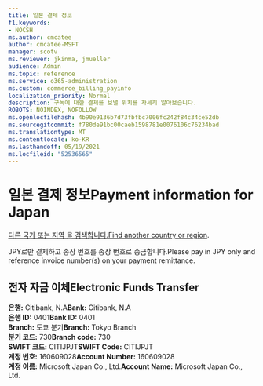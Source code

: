```yaml
---
title: 일본 결제 정보
f1.keywords:
- NOCSH
ms.author: cmcatee
author: cmcatee-MSFT
manager: scotv
ms.reviewer: jkinma, jmueller
audience: Admin
ms.topic: reference
ms.service: o365-administration
ms.custom: commerce_billing_payinfo
localization_priority: Normal
description: 구독에 대한 결제를 보낼 위치를 자세히 알아보습니다.
ROBOTS: NOINDEX, NOFOLLOW
ms.openlocfilehash: 4b90e9136b7d73fbfbc7006fc242f84c34ce52db
ms.sourcegitcommit: f780de91bc00caeb1598781e0076106c76234bad
ms.translationtype: MT
ms.contentlocale: ko-KR
ms.lasthandoff: 05/19/2021
ms.locfileid: "52536565"
---
```

# <a name="payment-information-for-japan"></a><span data-ttu-id="41493-103">일본 결제 정보</span><span class="sxs-lookup"><span data-stu-id="41493-103">Payment information for Japan</span></span>

<span data-ttu-id="41493-104">[다른 국가 또는 지역 을 검색합니다.](../billing-and-payments/pay-for-your-subscription.md)</span><span class="sxs-lookup"><span data-stu-id="41493-104">[Find another country or region](../billing-and-payments/pay-for-your-subscription.md).</span></span>

<span data-ttu-id="41493-105">JPY로만 결제하고 송장 번호를 송장 번호로 송금합니다.</span><span class="sxs-lookup"><span data-stu-id="41493-105">Please pay in JPY only and reference invoice number(s) on your payment remittance.</span></span>

## <a name="electronic-funds-transfer"></a><span data-ttu-id="41493-106">전자 자금 이체</span><span class="sxs-lookup"><span data-stu-id="41493-106">Electronic Funds Transfer</span></span>

<span data-ttu-id="41493-107">**은행:** Citibank, N.A</span><span class="sxs-lookup"><span data-stu-id="41493-107">**Bank:** Citibank, N.A</span></span>  
<span data-ttu-id="41493-108">**은행 ID:** 0401</span><span class="sxs-lookup"><span data-stu-id="41493-108">**Bank ID:** 0401</span></span>  
<span data-ttu-id="41493-109">**Branch:** 도쿄 분기</span><span class="sxs-lookup"><span data-stu-id="41493-109">**Branch:** Tokyo Branch</span></span>  
<span data-ttu-id="41493-110">**분기 코드:** 730</span><span class="sxs-lookup"><span data-stu-id="41493-110">**Branch code:** 730</span></span>  
<span data-ttu-id="41493-111">**SWIFT 코드:** CITIJPJT</span><span class="sxs-lookup"><span data-stu-id="41493-111">**SWIFT Code:** CITIJPJT</span></span>  
<span data-ttu-id="41493-112">**계정 번호:** 160609028</span><span class="sxs-lookup"><span data-stu-id="41493-112">**Account Number:** 160609028</span></span>  
<span data-ttu-id="41493-113">**계정 이름:** Microsoft Japan Co., Ltd.</span><span class="sxs-lookup"><span data-stu-id="41493-113">**Account Name:** Microsoft Japan Co., Ltd.</span></span>
